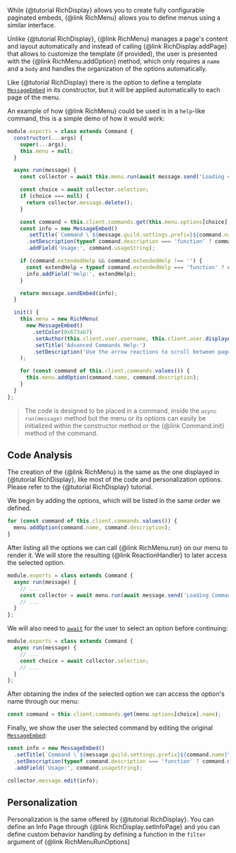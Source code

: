 While {@tutorial RichDisplay} allows you to create fully configurable paginated embeds, {@link RichMenu} allows you to define menus using a similar interface.

Unlike {@tutorial RichDisplay}, {@link RichMenu} manages a page's content and layout automatically and instead of calling {@link RichDisplay.addPage} that allows to customize the template (if provided), the user is presented with the {@link RichMenu.addOption} method, which only requires a `name` and a `body` and handles the organization of the options automatically.

Like {@tutorial RichDisplay} there is the option to define a template [`MessageEmbed`](https://discord.js.org/#/docs/main/master/class/MessageEmbed) in its constructor, but it will be applied automatically to each page of the menu.

An example of how {@link RichMenu} could be used is in a `help`-like command, this is a simple demo of how it would work:

```javascript
module.exports = class extends Command {
  constructor(...args) {
    super(...args);
    this.menu = null;
  }

  async run(message) {
    const collector = await this.menu.run(await message.send('Loading commands...'));

    const choice = await collector.selection;
    if (choice === null) {
      return collector.message.delete();
    }

    const command = this.client.commands.get(this.menu.options[choice].name);
    const info = new MessageEmbed()
      .setTitle(`Command \`${message.guild.settings.prefix}${command.name}\``)
      .setDescription(typeof command.description === 'function' ? command.description(message) : command.description)
      .addField('Usage:', command.usageString);

    if (command.extendedHelp && command.extendedHelp !== '') {
      const extendHelp = typeof command.extendedHelp === 'function' ? command.extendedHelp(message) : command.extendedHelp;
      info.addField('Help:', extendHelp);
    }

    return message.sendEmbed(info);
  }

  init() {
    this.menu = new RichMenu(
      new MessageEmbed()
        .setColor(0x673ab7)
        .setAuthor(this.client.user.username, this.client.user.displayAvatarURL())
        .setTitle('Advanced Commands Help:')
        .setDescription('Use the arrow reactions to scroll between pages.\nUse number reactions to select an option.'),
    );

    for (const command of this.client.commands.values()) {
      this.menu.addOption(command.name, command.description);
    }
  }
};
```

> The code is designed to be placed in a command, inside the `async run(message)` method but the menu or its options can easily be initialized within the constructor method or the {@link Command.init} method of the command.

## Code Analysis

The creation of the {@link RichMenu} is the same as the one displayed in {@tutorial RichDisplay}, like most of the code and personalization options. Please refer to the {@tutorial RichDisplay} tutorial.

We begin by adding the options, which will be listed in the same order we defined.

```javascript
for (const command of this.client.commands.values()) {
  menu.addOption(command.name, command.description);
}
```

After listing all the options we can call {@link RichMenu.run} on our menu to render it.
We will store the resulting {@link ReactionHandler} to later access the selected option.

```javascript
module.exports = class extends Command {
  async run(message) {
    // ...
    const collector = await menu.run(await message.send('Loading Commands...'));
    // ...
  }
};
```

We will also need to [`await`](https://developer.mozilla.org/en-US/docs/Web/JavaScript/Reference/Operators/await) for the user to select an option before continuing:

```javascript
module.exports = class extends Command {
  async run(message) {
    // ...
    const choice = await collector.selection;
    // ...
  }
};
```

After obtaining the index of the selected option we can access the option's name through our menu:

```javascript
const command = this.client.commands.get(menu.options[choice].name);
```

Finally, we show the user the selected command by editing the original [`MessageEmbed`](https://discord.js.org/#/docs/main/master/class/MessageEmbed):

```javascript
const info = new MessageEmbed()
  .setTitle(`Command \`${message.guild.settings.prefix}${command.name}\``)
  .setDescription(typeof command.description === 'function' ? command.description(message) : command.description)
  .addField('Usage:', command.usageString);

collector.message.edit(info);
```

## Personalization

Personalization is the same offered by {@tutorial RichDisplay}. You can define an Info Page through {@link RichDisplay.setInfoPage} and you can define custom behavior handling by defining a function in the `filter` argument of {@link RichMenuRunOptions}
